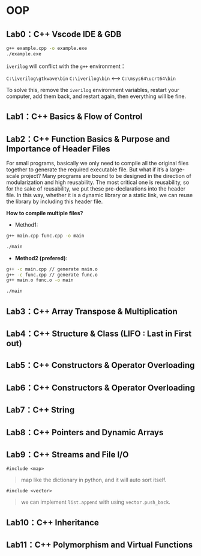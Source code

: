 # OOP

## **Lab0：C++ Vscode IDE & GDB**

```bash
g++ example.cpp -o example.exe
./example.exe
```

`iverilog` will conflict with the `g++` environment：

`C:\iverilog\gtkwave\bin` `C:\iverilog\bin` <--> `C:\msys64\ucrt64\bin`


To solve this, remove the `iverilog` environment variables, restart your computer, add them back, and restart again, then everything will be fine.

## **Lab1：C++ Basics & Flow of Control**

## **Lab2：C++ Function Basics & Purpose and Importance of Header Files**

For small programs, basically we only need to compile all the original files together to generate the required executable file. But what if it’s a large-scale project? Many programs are bound to be designed in the direction of modularization and high reusability. The most critical one is reusability, so for the sake of reusability, we put these pre-declarations into the header file. In this way, whether it is a dynamic library or a static link, we can reuse the library by including this header file.

**How to compile multiple files?**

- Method1:
```bash
g++ main.cpp func.cpp -o main

./main    
```

- **Method2 (prefered)**:
```bash
g++ -c main.cpp // generate main.o
g++ -c func.cpp // generate func.o
g++ main.o func.o -o main

./main
```

## **Lab3：C++ Array Transpose & Multiplication**

## **Lab4：C++ Structure & Class (LIFO : Last in First out)**

## **Lab5：C++ Constructors & Operator Overloading**

## **Lab6：C++ Constructors & Operator Overloading**

## **Lab7：C++ String**

## **Lab8：C++ Pointers and Dynamic Arrays**

## **Lab9：C++ Streams and File I/O**

`#include <map>`
> map like the dictionary in python, and it will auto sort itself.

`#include <vector>`
> we can implement `list.append` with using `vector.push_back`.

## **Lab10：C++ Inheritance**

## **Lab11：C++ Polymorphism and Virtual Functions**
